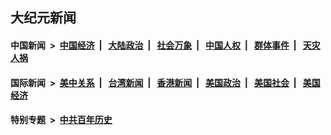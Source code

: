 ## 大纪元新闻

#### 中国新闻 &nbsp;>&nbsp; [中国经济](indexes/ncid283/README.md?04232045) &nbsp;| &nbsp; [大陆政治](indexes/ncid277/README.md?04232045) &nbsp;| &nbsp; [社会万象](indexes/ncid282/README.md?04232045) &nbsp;| &nbsp; [中国人权](indexes/ncid278/README.md?04232045) &nbsp;| &nbsp; [群体事件](indexes/ncid279/README.md?04232045) &nbsp;| &nbsp; [天灾人祸](indexes/ncid280/README.md?04232045)

#### 国际新闻 &nbsp;>&nbsp; [美中关系](indexes/nf1412576/README.md?04232045) &nbsp;| &nbsp; [台湾新闻](indexes/ncid1349361/README.md?04232045) &nbsp;| &nbsp; [香港新闻](indexes/ncid1349362/README.md?04232045) &nbsp;| &nbsp; [美国政治](indexes/ncid1078159/README.md?04232045) &nbsp;| &nbsp; [美国社会](indexes/ncid1078160/README.md?04232045) &nbsp;| &nbsp; [美国经济](indexes/ncid1078158/README.md?04232045)

#### 特别专题 &nbsp;>&nbsp; [中共百年历史](https://github.com/epoch-news/epoch-special/blob/master/README.md?04232045)  
